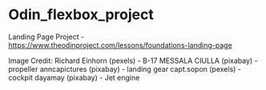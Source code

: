 # Odin_flexbox_project
Landing Page Project - https://www.theodinproject.com/lessons/foundations-landing-page

Image Credit:
Richard Einhorn (pexels) - B-17
MESSALA CIULLA (pixabay) - propeller 
anncapictures (pixabay) - landing gear
capt.sopon (pexels) - cockpit
dayamay (pixabay) - Jet engine